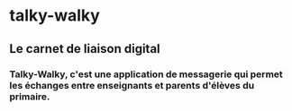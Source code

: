 # talky-walky
## Le carnet de liaison digital
### Talky-Walky, c'est une application de messagerie qui permet les échanges entre enseignants et parents d'élèves du primaire.
